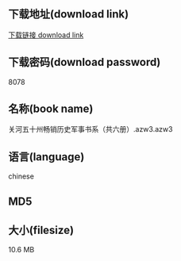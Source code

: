 ## 下载地址(download link)
[下载链接 download link](https://tutu365.netlify.app/?s=%E5%85%B3%E6%B2%B3%E4%BA%94%E5%8D%81%E5%B7%9E%E7%95%85%E9%94%80%E5%8E%86%E5%8F%B2%E5%86%9B%E4%BA%8B%E4%B9%A6%E7%B3%BB%EF%BC%88%E5%85%B1%E5%85%AD%E5%86%8C%EF%BC%89.azw3)

## 下载密码(download password)
8078

## 名称(book name)
关河五十州畅销历史军事书系（共六册）.azw3.azw3

## 语言(language)
chinese

## MD5


## 大小(filesize)
10.6 MB
